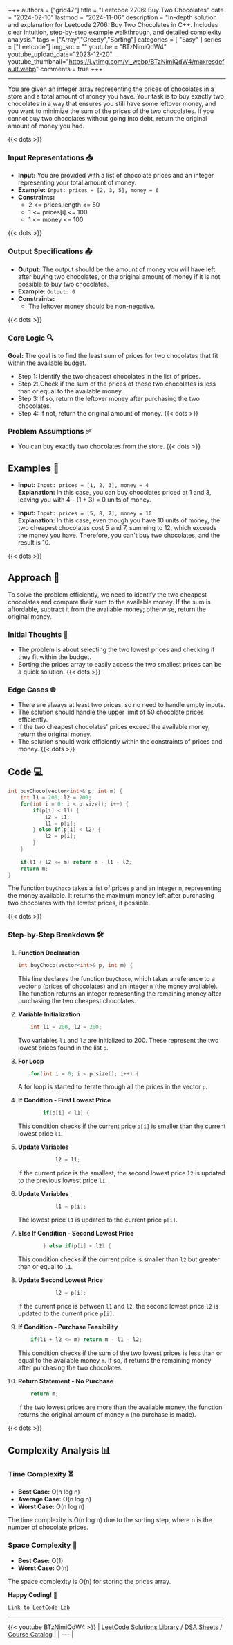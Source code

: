 
+++
authors = ["grid47"]
title = "Leetcode 2706: Buy Two Chocolates"
date = "2024-02-10"
lastmod = "2024-11-06"
description = "In-depth solution and explanation for Leetcode 2706: Buy Two Chocolates in C++. Includes clear intuition, step-by-step example walkthrough, and detailed complexity analysis."
tags = ["Array","Greedy","Sorting"]
categories = [
    "Easy"
]
series = ["Leetcode"]
img_src = ""
youtube = "BTzNimiQdW4"
youtube_upload_date="2023-12-20"
youtube_thumbnail="https://i.ytimg.com/vi_webp/BTzNimiQdW4/maxresdefault.webp"
comments = true
+++



---
You are given an integer array representing the prices of chocolates in a store and a total amount of money you have. Your task is to buy exactly two chocolates in a way that ensures you still have some leftover money, and you want to minimize the sum of the prices of the two chocolates. If you cannot buy two chocolates without going into debt, return the original amount of money you had.
<!--more-->
{{< dots >}}
### Input Representations 📥
- **Input:** You are provided with a list of chocolate prices and an integer representing your total amount of money.
- **Example:** `Input: prices = [2, 3, 5], money = 6`
- **Constraints:**
	- 2 <= prices.length <= 50
	- 1 <= prices[i] <= 100
	- 1 <= money <= 100

{{< dots >}}
### Output Specifications 📤
- **Output:** The output should be the amount of money you will have left after buying two chocolates, or the original amount of money if it is not possible to buy two chocolates.
- **Example:** `Output: 0`
- **Constraints:**
	- The leftover money should be non-negative.

{{< dots >}}
### Core Logic 🔍
**Goal:** The goal is to find the least sum of prices for two chocolates that fit within the available budget.

- Step 1: Identify the two cheapest chocolates in the list of prices.
- Step 2: Check if the sum of the prices of these two chocolates is less than or equal to the available money.
- Step 3: If so, return the leftover money after purchasing the two chocolates.
- Step 4: If not, return the original amount of money.
{{< dots >}}
### Problem Assumptions ✅
- You can buy exactly two chocolates from the store.
{{< dots >}}
## Examples 🧩
- **Input:** `Input: prices = [1, 2, 3], money = 4`  \
  **Explanation:** In this case, you can buy chocolates priced at 1 and 3, leaving you with 4 - (1 + 3) = 0 units of money.

- **Input:** `Input: prices = [5, 8, 7], money = 10`  \
  **Explanation:** In this case, even though you have 10 units of money, the two cheapest chocolates cost 5 and 7, summing to 12, which exceeds the money you have. Therefore, you can't buy two chocolates, and the result is 10.

{{< dots >}}
## Approach 🚀
To solve the problem efficiently, we need to identify the two cheapest chocolates and compare their sum to the available money. If the sum is affordable, subtract it from the available money; otherwise, return the original money.

### Initial Thoughts 💭
- The problem is about selecting the two lowest prices and checking if they fit within the budget.
- Sorting the prices array to easily access the two smallest prices can be a quick solution.
{{< dots >}}
### Edge Cases 🌐
- There are always at least two prices, so no need to handle empty inputs.
- The solution should handle the upper limit of 50 chocolate prices efficiently.
- If the two cheapest chocolates' prices exceed the available money, return the original money.
- The solution should work efficiently within the constraints of prices and money.
{{< dots >}}
## Code 💻
```cpp
int buyChoco(vector<int>& p, int m) {
    int l1 = 200, l2 = 200;
    for(int i = 0; i < p.size(); i++) {
        if(p[i] < l1) {
            l2 = l1;
            l1 = p[i];
        } else if(p[i] < l2) {
            l2 = p[i];
        }
    }
    
    if(l1 + l2 <= m) return m - l1 - l2;
    return m;
}
```

The function `buyChoco` takes a list of prices `p` and an integer `m`, representing the money available. It returns the maximum money left after purchasing two chocolates with the lowest prices, if possible.

{{< dots >}}
### Step-by-Step Breakdown 🛠️
1. **Function Declaration**
	```cpp
	int buyChoco(vector<int>& p, int m) {
	```
	This line declares the function `buyChoco`, which takes a reference to a vector `p` (prices of chocolates) and an integer `m` (the money available). The function returns an integer representing the remaining money after purchasing the two cheapest chocolates.

2. **Variable Initialization**
	```cpp
	    int l1 = 200, l2 = 200;
	```
	Two variables `l1` and `l2` are initialized to 200. These represent the two lowest prices found in the list `p`.

3. **For Loop**
	```cpp
	    for(int i = 0; i < p.size(); i++) {
	```
	A for loop is started to iterate through all the prices in the vector `p`.

4. **If Condition - First Lowest Price**
	```cpp
	        if(p[i] < l1) {
	```
	This condition checks if the current price `p[i]` is smaller than the current lowest price `l1`.

5. **Update Variables**
	```cpp
	            l2 = l1;
	```
	If the current price is the smallest, the second lowest price `l2` is updated to the previous lowest price `l1`.

6. **Update Variables**
	```cpp
	            l1 = p[i];
	```
	The lowest price `l1` is updated to the current price `p[i]`.

7. **Else If Condition - Second Lowest Price**
	```cpp
	        } else if(p[i] < l2) {
	```
	This condition checks if the current price is smaller than `l2` but greater than or equal to `l1`.

8. **Update Second Lowest Price**
	```cpp
	            l2 = p[i];
	```
	If the current price is between `l1` and `l2`, the second lowest price `l2` is updated to the current price `p[i]`.

9. **If Condition - Purchase Feasibility**
	```cpp
	    if(l1 + l2 <= m) return m - l1 - l2;
	```
	This condition checks if the sum of the two lowest prices is less than or equal to the available money `m`. If so, it returns the remaining money after purchasing the two chocolates.

10. **Return Statement - No Purchase**
	```cpp
	    return m;
	```
	If the two lowest prices are more than the available money, the function returns the original amount of money `m` (no purchase is made).

{{< dots >}}
## Complexity Analysis 📊
### Time Complexity ⏳
- **Best Case:** O(n log n)
- **Average Case:** O(n log n)
- **Worst Case:** O(n log n)

The time complexity is O(n log n) due to the sorting step, where n is the number of chocolate prices.

### Space Complexity 💾
- **Best Case:** O(1)
- **Worst Case:** O(n)

The space complexity is O(n) for storing the prices array.

**Happy Coding! 🎉**


[`Link to LeetCode Lab`](https://leetcode.com/problems/buy-two-chocolates/description/)

---
{{< youtube BTzNimiQdW4 >}}
| [LeetCode Solutions Library](https://grid47.xyz/leetcode/) / [DSA Sheets](https://grid47.xyz/sheets/) / [Course Catalog](https://grid47.xyz/courses/) |
| --- |
